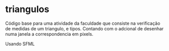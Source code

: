 # triangulos 

Código base para uma atividade da faculdade que consiste na verificação de medidas de um triangulo, e tipos.
Contando com o adcional de desenhar numa janela a correspondencia em pixels.

Usando SFML

